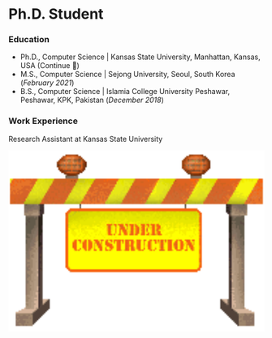 # Ph.D. Student

### Education
- Ph.D., Computer Science | Kansas State University, Manhattan, Kansas, USA (Continue 🙂)
- M.S., Computer Science | Sejong University, Seoul, South Korea (_February 2021_)
- B.S., Computer Science | Islamia College University Peshawar, Peshawar, KPK, Pakistan (_December 2018_)

### Work Experience
Research Assistant at Kansas State University
 
<img src="assets/under_construction.gif" width="800"/>

